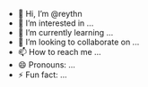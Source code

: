 - 👋 Hi, I’m @reythn
- 👀 I’m interested in ...
- 🌱 I’m currently learning ...
- 💞️ I’m looking to collaborate on ...
- 📫 How to reach me ...
- 😄 Pronouns: ...
- ⚡ Fun fact: ...

<!---
reythn/reythn is a ✨ special ✨ repository because its `README.md` (this file) appears on your GitHub profile.
You can click the Preview link to take a look at your changes.
--->
